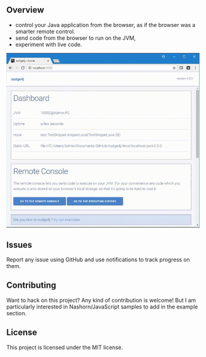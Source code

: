 ## Overview

- control your Java application from the browser, as if the browser was a smarter remote control.
- send code from the browser to run on the JVM, 
- experiment with live code. 


<img src='n4j.in.action.gif' alt='nudge4j in action]' />

## Issues

Report any issue using GitHub and use notifications to track progress on them.

## Contributing

Want to hack on this project? Any kind of contribution is welcome! But I am particularly interested in Nashorn/JavaScript samples to add in the example section. 

## License

This project is licensed under the MIT license.
